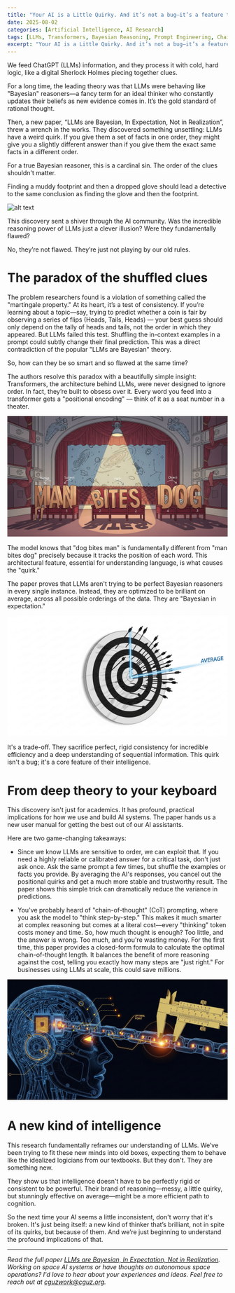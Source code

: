 ```yaml
---
title: "Your AI is a Little Quirky. And it’s not a bug—it’s a feature that makes them brilliant."
date: 2025-08-02
categories: [Artificial Intelligence, AI Research]
tags: [LLMs, Transformers, Bayesian Reasoning, Prompt Engineering, Chain-of-Thought, AI Theory, Order Sensitivity]
excerpt: "Your AI is a Little Quirky. And it’s not a bug—it’s a feature that makes them brilliant."
---
```


We feed ChatGPT (LLMs) information, and they process it with cold, hard logic, like a digital Sherlock Holmes piecing together clues. 

For a long time, the leading theory was that LLMs were behaving like "Bayesian" reasoners—a fancy term for an ideal thinker who constantly updates their beliefs as new evidence comes in. It’s the gold standard of rational thought.

Then, a new paper, “LLMs are Bayesian, In Expectation, Not in Realization”, threw a wrench in the works. They discovered something unsettling: LLMs have a weird quirk. If you give them a set of facts in one order, they might give you a slightly different answer than if you give them the exact same facts in a different order.

For a true Bayesian reasoner, this is a cardinal sin. The order of the clues shouldn't matter. 

Finding a muddy footprint and then a dropped glove should lead a detective to the same conclusion as finding the glove and then the footprint. 

![alt text](/assets/images/2025-08-02-gloves.png)

This discovery sent a shiver through the AI community. Was the incredible reasoning power of LLMs just a clever illusion? Were they fundamentally flawed?

No, they’re not flawed. They’re just not playing by our old rules.

# The paradox of the shuffled clues

The problem researchers found is a violation of something called the "martingale property." At its heart, it’s a test of consistency. If you’re learning about a topic—say, trying to predict whether a coin is fair by observing a series of flips (Heads, Tails, Heads) — your best guess should only depend on the tally of heads and tails, not the order in which they appeared. But LLMs failed this test. Shuffling the in-context examples in a prompt could subtly change their final prediction. This was a direct contradiction of the popular "LLMs are Bayesian" theory.

So, how can they be so smart and so flawed at the same time?

The authors resolve this paradox with a beautifully simple insight: Transformers, the architecture behind LLMs, were never designed to ignore order. In fact, they’re built to obsess over it. Every word you feed into a transformer gets a "positional encoding" — think of it as a seat number in a theater. 

![Man bites dog in positional encoding](/assets/images/2025-08-02-man-bites-dog.png)

The model knows that "dog bites man" is fundamentally different from "man bites dog" precisely because it tracks the position of each word. This architectural feature, essential for understanding language, is what causes the "quirk."

The paper proves that LLMs aren't trying to be perfect Bayesian reasoners in every single instance. Instead, they are optimized to be brilliant on average, across all possible orderings of the data. They are "Bayesian in expectation."

![LLM are bayesian in expectations](/assets/images/2025-08-02-llm-bayesian.png)

It's a trade-off. They sacrifice perfect, rigid consistency for incredible efficiency and a deep understanding of sequential information. This quirk isn't a bug; it's a core feature of their intelligence.

# From deep theory to your keyboard

This discovery isn't just for academics. It has profound, practical implications for how we use and build AI systems. The paper hands us a new user manual for getting the best out of our AI assistants.

Here are two game-changing takeaways:

- Since we know LLMs are sensitive to order, we can exploit that. If you need a highly reliable or calibrated answer for a critical task, don't just ask once. Ask the same prompt a few times, but shuffle the examples or facts you provide. By averaging the AI's responses, you cancel out the positional quirks and get a much more stable and trustworthy result. The paper shows this simple trick can dramatically reduce the variance in predictions.

- You've probably heard of "chain-of-thought" (CoT) prompting, where you ask the model to "think step-by-step." This makes it much smarter at complex reasoning but comes at a literal cost—every "thinking" token costs money and time. So, how much thought is enough? Too little, and the answer is wrong. Too much, and you're wasting money. For the first time, this paper provides a closed-form formula to calculate the optimal chain-of-thought length. It balances the benefit of more reasoning against the cost, telling you exactly how many steps are "just right." For businesses using LLMs at scale, this could save millions.

![Optimal chain of thought](/assets/images/2025-08-02-coc.png)

# A new kind of intelligence

This research fundamentally reframes our understanding of LLMs. We’ve been trying to fit these new minds into old boxes, expecting them to behave like the idealized logicians from our textbooks. But they don't. They are something new.

They show us that intelligence doesn't have to be perfectly rigid or consistent to be powerful. Their brand of reasoning—messy, a little quirky, but stunningly effective on average—might be a more efficient path to cognition.

So the next time your AI seems a little inconsistent, don't worry that it's broken. It's just being itself: a new kind of thinker that’s brilliant, not in spite of its quirks, but because of them. And we’re just beginning to understand the profound implications of that.

---

*Read the full paper [LLMs are Bayesian, In Expectation, Not in Realization](https://arxiv.org/pdf/2507.11768).*
*Working on space AI systems or have thoughts on autonomous space operations? I'd love to hear about your experiences and ideas. Feel free to reach out at [cguzwork@cguz.org](mailto:cguzwork@cguz.org).*
